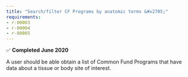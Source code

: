 ```yaml
---
title: "Search/filter CF Programs by anatomic terms &#x2705;"
requirements:
- r-00003
- r-00004
- r-00005
---
```

&#x2705; **Completed June 2020**

A user should be able obtain a list of Common Fund Programs that have data about a tissue or body site of interest.
